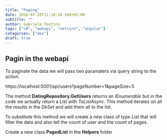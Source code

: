 ```yaml
---
title: "Paging"
date: 2018-07-20T11:18:34.284+02:00
subtitle: ""
author: Gabriele Teotino
tags: ["c#", "webapi", "netcore", "angular"]
categories: ["dev"]
draft: true
---
```


<!--more-->

## Pagin in the webapi

To paginate the data we will pass two paramaters via query string to the action.

https://localhost:5001/api/users?pageNumber=1&pageSize=5

The method **DatingRepository.GetUsers** returns an *IEnumerable* but in the code we actually return a *List* with *ToListAsync*. This method iterates on all the results in the *DbSet* and add them all to the list.

To substitute this method we will create a new class of type *List* that will filter the data and also tell the count of user and the count of pages.

Create a new class **PagedList** in the **Helpers** folder

```csharp

```
